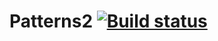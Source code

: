 # Patterns2 [![Build status](https://ci.appveyor.com/api/projects/status/pac71bd8bll237p4?svg=true)](https://ci.appveyor.com/project/Ksenia-Mesh/patterns2)

